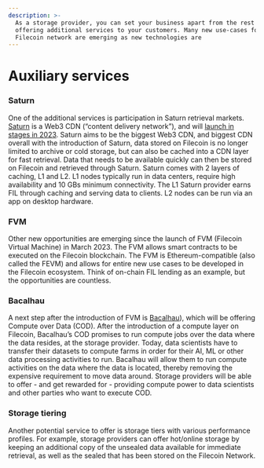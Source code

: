 ```yaml
---
description: >-
  As a storage provider, you can set your business apart from the rest by
  offering additional services to your customers. Many new use-cases for the
  Filecoin network are emerging as new technologies are
---
```


# Auxiliary services

### Saturn

One of the additional services is participation in Saturn retrieval markets. [Saturn](https://saturn.tech) is a Web3 CDN (“content delivery network”), and will [launch in stages in 2023](https://saturn.tech/#roadmap). Saturn aims to be the biggest Web3 CDN, and biggest CDN overall with the introduction of Saturn, data stored on Filecoin is no longer limited to archive or cold storage, but can also be cached into a CDN layer for fast retrieval. Data that needs to be available quickly can then be stored on Filecoin and retrieved through Saturn. Saturn comes with 2 layers of caching, L1 and L2. L1 nodes typically run in data centers, require high availability and 10 GBs minimum connectivity. The L1 Saturn provider earns FIL through caching and serving data to clients. L2 nodes can be run via an app on desktop hardware.

### FVM

Other new opportunities are emerging since the launch of FVM (Filecoin Virtual Machine) in March 2023. The FVM allows smart contracts to be executed on the Filecoin blockchain. The FVM is Ethereum-compatible (also called the FEVM) and allows for entire new use cases to be developed in the Filecoin ecosystem. Think of on-chain FIL lending as an example, but the opportunities are countless.

### Bacalhau

A next step after the introduction of FVM is [Bacalhau](https://docs.bacalhau.org/)), which will be offering Compute over Data (COD). After the introduction of a compute layer on Filecoin, Bacalhau’s COD promises to run compute jobs over the data where the data resides, at the storage provider. Today, data scientists have to transfer their datasets to compute farms in order for their AI, ML or other data processing activities to run. Bacalhau will allow them to run compute activities on the data where the data is located, thereby removing the expensive requirement to move data around. Storage providers will be able to offer - and get rewarded for - providing compute power to data scientists and other parties who want to execute COD.

### Storage tiering

Another potential service to offer is storage tiers with various performance profiles. For example, storage providers can offer hot/online storage by keeping an additional copy of the unsealed data available for immediate retrieval, as well as the sealed that has been stored on the Filecoin Network.
